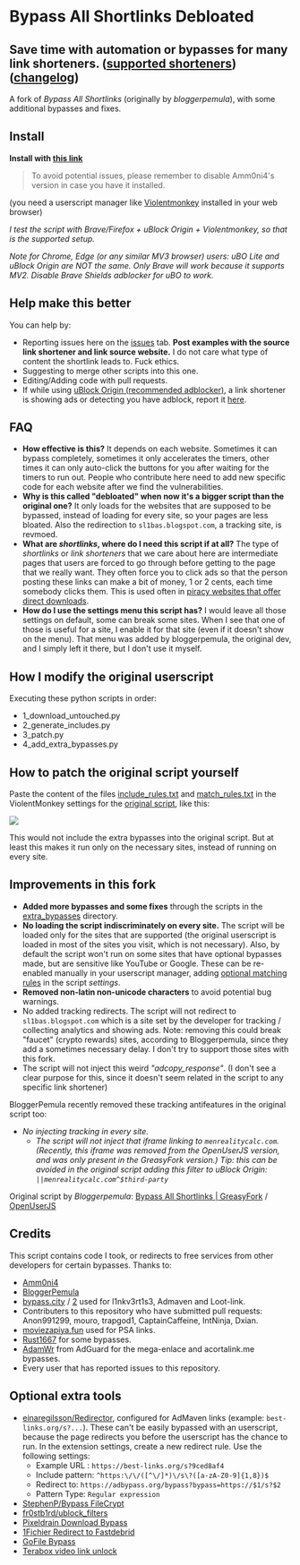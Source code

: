 # Bypass All Shortlinks Debloated
## Save time with automation or bypasses for many link shorteners. ([supported shorteners](https://codeberg.org/gongchandang49/bypass-all-shortlinks-debloated/src/branch/main/supported_sites.txt)) ([changelog](https://codeberg.org/gongchandang49/bypass-all-shortlinks-debloated/commits/branch/main/Bypass_All_Shortlinks.user.js))

A fork of *Bypass All Shortlinks* (originally by *bloggerpemula*), with some additional bypasses and fixes.

## Install
**Install with [this link](https://codeberg.org/gongchandang49/bypass-all-shortlinks-debloated/raw/branch/main/Bypass_All_Shortlinks.user.js)**

> To avoid potential issues, please remember to disable Amm0ni4's version in case you have it installed.

(you need a userscript manager like [Violentmonkey](https://violentmonkey.github.io/) installed in your web browser)

*I test the script with Brave/Firefox + uBlock Origin + Violentmonkey, so that is the supported setup.*

*Note for Chrome, Edge (or any similar MV3 browser) users: uBO Lite and uBlock Origin are NOT the same. Only Brave will work because it supports MV2. Disable Brave Shields adblocker for uBO to work.*

## Help make this better
You can help by:
- Reporting issues here on the [issues](https://codeberg.org/gongchandang49/bypass-all-shortlinks-debloated/issues) tab. **Post examples with the source link shortener and link source website.** I do not care what type of content the shortlink leads to. Fuck ethics.
- Suggesting to merge other scripts into this one.
- Editing/Adding code with pull requests.
- If while using [uBlock Origin (recommended adblocker)](https://ublockorigin.com), a link shortener is showing ads or detecting you have adblock, report it [here](https://github.com/uBlockOrigin/uAssets/discussions/27472).

## FAQ
- **How effective is this?** It depends on each website. Sometimes it can bypass completely, sometimes it only accelerates the timers, other times it can only auto-click the buttons for you after waiting for the timers to run out. People who contribute here need to add new specific code for each website after we find the vulnerabilities.
- **Why is this called "debloated" when now it's a bigger script than the original one?** It only loads for the websites that are supposed to be bypassed, instead of loading for every site, so your pages are less bloated. Also the redirection to `sl1bas.blogspot.com`, a tracking site, is revmoed.
- **What are *shortlinks*, where do I need this script if at all?** The type of *shortlinks* or *link shorteners* that we care about here are intermediate pages that users are forced to go through before getting to the page that we really want. They often force you to click ads so that the person posting these links can make a bit of money, 1 or 2 cents, each time somebody clicks them. This is used often in [piracy websites that offer direct downloads](https://fmhy.net/downloadpiracyguide#video-sites).
- **How do I use the settings menu this script has?** I would leave all those settings on default, some can break some sites. When I see that one of those is useful for a site, I enable it for that site (even if it doesn't show on the menu). That menu was added by bloggerpemula, the original dev, and I simply left it there, but I don't use it myself.

## How I modify the original userscript
Executing these python scripts in order:
- 1_download_untouched.py
- 2_generate_includes.py
- 3_patch.py
- 4_add_extra_bypasses.py

## How to patch the original script yourself
Paste the content of the files [include_rules.txt](https://codeberg.org/gongchandang49/bypass-all-shortlinks-debloated/src/branch/main/include_rules.txt) and [match_rules.txt](https://codeberg.org/gongchandang49/bypass-all-shortlinks-debloated/src/branch/main/match_rules.txt) in the ViolentMonkey settings for the [original script](https://greasyfork.org/scripts/431691), like this:

![](https://i.imgur.com/qiJekvg.jpeg)

This would not include the extra bypasses into the original script. But at least this makes it run only on the necessary sites, instead of running on every site.


## Improvements in this fork
- **Added more bypasses and some fixes** through the scripts in the [extra_bypasses](https://codeberg.org/gongchandang49/bypass-all-shortlinks-debloated/src/branch/main/extra_bypasses) directory.
- **No loading the script indiscriminately on every site.** The script will be loaded only for the sites that are supported (the original userscript is loaded in most of the sites you visit, which is not necessary). Also, by default the script won't run on some sites that have optional bypasses made, but are sensitive like YouTube or Google. These can be re-enabled manually in your userscript manager, adding [optional matching rules](https://codeberg.org/gongchandang49/bypass-all-shortlinks-debloated/src/branch/main/docs/optional_matching_rules.md) in the script _settings_.
- **Removed non-latin non-unicode characters** to avoid potential bug warnings.
- No added tracking redirects. The script will not redirect to `sl1bas.blogspot.com` which is a site set by the developer for tracking / collecting analytics and showing ads. Note: removing this could break "faucet" (crypto rewards) sites, according to Bloggerpemula, since they add a sometimes necessary delay. I don't try to support those sites with this fork.
- The script will not inject this weird _"adcopy_response"_. (I don't see a clear purpose for this, since it doesn't seem related in the script to any specific link shortener)

BloggerPemula recently removed these tracking antifeatures in the original script too:
- _No injecting tracking in every site._
    - _The script will not inject that _iframe_ linking to `menrealitycalc.com`. (Recently, this _iframe_ was removed from the OpenUserJS version, and was only present in the GreasyFork version.)
    _Tip: this can be avoided in the original script adding this filter to uBlock Origin: `||menrealitycalc.com^$third-party`__

Original script by *Bloggerpemula*: [Bypass All Shortlinks | GreasyFork](https://greasyfork.org/scripts/431691) / [OpenUserJS](https://openuserjs.org/scripts/Bloggerpemula/Bypass_All_Shortlinks_Manual_Captcha)


## Credits
This script contains code I took, or redirects to free services from other developers for certain bypasses.
Thanks to:
- [Amm0ni4](https://codeberg.org/Amm0ni4/bypass-all-shortlinks-debloated)
- [BloggerPemula](https://greasyfork.org/users/810571-bloggerpemula)
- [bypass.city](https://bypass.city/) / [2](https://adbypass.org/) used for l1nkv3rt1s3, Admaven and Loot-link.
- Contributers to this repository who have submitted pull requests: Anon991299, mouro, trapgod1, CaptainCaffeine, IntNinja, Dxian.
- [moviezapiya.fun](https://moviezapiya.fun/) used for PSA links.
- [Rust1667](https://greasyfork.org/users/980489-rust1667) for some bypasses.
- [AdamWr](https://github.com/AdamWr) from AdGuard for the mega-enlace and acortalink.me bypasses.
- Every user that has reported issues to this repository.

## Optional extra tools
- [einaregilsson/Redirector](https://einaregilsson.com/redirector/), configured for AdMaven links (example: `best-links.org/s?...`). These can't be easily bypassed with an userscript, because the page redirects you before the userscript has the chance to run.
In the extension settings, create a new redirect rule. Use the following settings:
    - Example URL : `https://best-links.org/s?9ced8af4`
    - Include pattern: `^https:\/\/([^\/]*)\/s\?([a-zA-Z0-9]{1,8})$`
    - Redirect to: `https://adbypass.org/bypass?bypass=https://$1/s?$2`
    - Pattern Type: `Regular expression`
- [StephenP/Bypass FileCrypt](https://greasyfork.org/en/scripts/403170-bypass-filecrypt)
- [fr0stb1rd/ublock_filters](https://gitlab.com/fr0stb1rd/ublock_filters/)
- [Pixeldrain Download Bypass](https://greasyfork.org/en/scripts/491326-pixeldrain-download-bypass)
- [1Fichier Redirect to Fastdebrid](https://greasyfork.org/en/scripts/528673-1fichier-redirect-to-fastdebrid)
- [GoFile Bypass](https://greasyfork.org/en/scripts/527711)
- [Terabox video link unlock](https://greasyfork.org/en/scripts/528908-terabox-video-link-unlock-redirect-to-embed)
